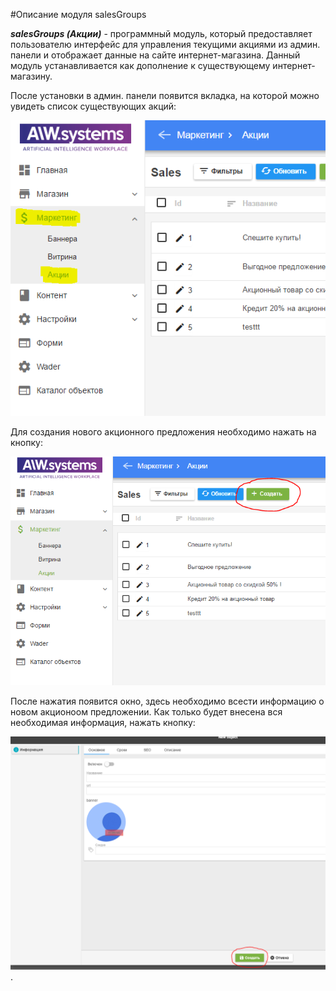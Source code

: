 #Описание модуля salesGroups

**_salesGroups (Акции)_** - программный модуль, который предоставляет пользователю интерфейс для управления текущими акциями из админ. панели и отображает данные на сайте интернет-магазина.
Данный модуль устанавливается как дополнение к существующему интернет-магазину.

После установки в админ. панели появится вкладка, на которой можно увидеть список существующих акций:

![Список Акций](https://raw.githubusercontent.com/Yakover/CoreWader/master/docs/img/salesGroups/listt.PNG "Список Акций") 

Для создания нового акционного предложения необходимо нажать на кнопку:

![Создать акционное предложение](https://raw.githubusercontent.com/Yakover/CoreWader/master/docs/img/salesGroups/createsalebutton.PNG "Создать акционное предложение")

После нажатия появится окно, здесь необходимо всести информацию о новом акционоом предложении. 
Как только будет внесена вся необходимая информация, нажать кнопку: 

![Создать акционное предложение](https://raw.githubusercontent.com/Yakover/CoreWader/master/docs/img/salesGroups/createnewsale.PNG "Создать акционное предложение")
.